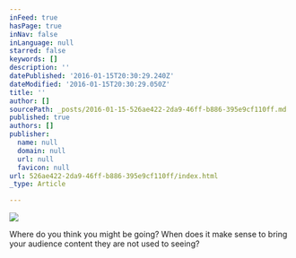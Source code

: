 ```yaml
---
inFeed: true
hasPage: true
inNav: false
inLanguage: null
starred: false
keywords: []
description: ''
datePublished: '2016-01-15T20:30:29.240Z'
dateModified: '2016-01-15T20:30:29.050Z'
title: ''
author: []
sourcePath: _posts/2016-01-15-526ae422-2da9-46ff-b886-395e9cf110ff.md
published: true
authors: []
publisher:
  name: null
  domain: null
  url: null
  favicon: null
url: 526ae422-2da9-46ff-b886-395e9cf110ff/index.html
_type: Article

---
```

![](https://the-grid-user-content.s3-us-west-2.amazonaws.com/245b7c5f-4b66-4083-9c89-01edcd0b8c5e.jpg)

Where do you think you might be going? When does it make sense to bring your audience content they are not used to seeing?
